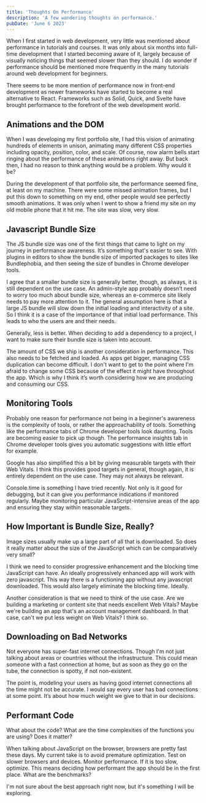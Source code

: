```yaml
---
title: 'Thoughts On Performance'
description: 'A few wandering thoughts on performance.'
pubDate: 'June 6 2023'
---
```


When I first started in web development, very little was mentioned about performance in tutorials and courses. It was only about six months into full-time development that I started becoming aware of it, largely because of visually noticing things that seemed slower than they should. I do wonder if performance should be mentioned more frequently in the many tutorials around web development for beginners.

There seems to be more mention of performance now in front-end development as newer frameworks have started to become a real alternative to React. Frameworks such as Solid, Quick, and Svelte have brought performance to the forefront of the web development world.

## Animations and the DOM

When I was developing my first portfolio site, I had this vision of animating hundreds of elements in unison, animating many different CSS properties including opacity, position, color, and scale. Of course, now alarm bells start ringing about the performance of these animations right away. But back then, I had no reason to think anything would be a problem. Why would it be?

During the development of that portfolio site, the performance seemed fine, at least on my machine. There were some missed animation frames, but I put this down to something on my end, other people would see perfectly smooth animations. It was only when I went to show a friend my site on my old mobile phone that it hit me. The site was slow, very slow.


## Javascript Bundle Size

The JS bundle size was one of the first things that came to light on my journey in performance awareness. It’s something that's easier to see. With plugins in editors to show the bundle size of imported packages to sites like Bundlephobia, and then seeing the size of bundles in Chrome developer tools.

I agree that a smaller bundle size is generally better, though, as always, it is still dependent on the use case. An admin-style app probably doesn’t need to worry too much about bundle size, whereas an e-commerce site likely needs to pay more attention to it. The general assumption here is that a large JS bundle will slow down the initial loading and interactivity of a site. So I think it is a case of the importance of that initial load performance. This leads to who the users are and their needs.

Generally, less is better. When deciding to add a dependency to a project, I want to make sure their bundle size is taken into account.

The amount of CSS we ship is another consideration in performance. This also needs to be fetched and loaded. As apps get bigger, managing CSS duplication can become difficult. I don't want to get to the point where I'm afraid to change some CSS because of the effect it might have throughout the app. Which is why I think it’s worth considering how we are producing and consuming our CSS.

## Monitoring Tools

Probably one reason for performance not being in a beginner's awareness is the complexity of tools, or rather the approachability of tools. Something like the performance tabs of Chrome developer tools look daunting. Tools are becoming easier to pick up though. The performance insights tab in Chrome developer tools gives you automatic suggestions with little effort for example.

Google has also simplified this a bit by giving measurable targets with their Web Vitals. I think this provides good targets in general, though again, it is entirely dependent on the use case. They may not always be relevant.

Console.time is something I have tried recently. Not only is it good for debugging, but it can give you performance indications if monitored regularly. Maybe monitoring particular JavaScript-intensive areas of the app and ensuring they stay within reasonable targets.

## How Important is Bundle Size, Really?

Image sizes usually make up a large part of all that is downloaded. So does it really matter about the size of the JavaScript which can be comparatively very small?

I think we need to consider progressive enhancement and the blocking time JavaScript can have. An ideally progressively enhanced app will work with zero javascript. This way there is a functioning app without any javascript downloaded. This would also largely eliminate the blocking time. Ideally.

Another consideration is that we need to think of the use case. Are we building a marketing or content site that needs excellent Web Vitals? Maybe we're building an app that's an account management dashboard. In that case, can't we put less weight on Web Vitals? I think so.

## Downloading on Bad Networks

Not everyone has super-fast internet connections. Though I'm not just talking about areas or countries without the infrastructure. This could mean someone with a fast connection at home, but as soon as they go on the tube, the connection is spotty, if not non-existent.

The point is, modeling your users as having good internet connections all the time might not be accurate. I would say every user has bad connections at some point. It’s about how much weight we give to that in our decisions.

## Performant Code

What about the code? What are the time complexities of the functions you are using? Does it matter?

When talking about JavaScript on the browser, browsers are pretty fast these days. My current take is to avoid premature optimization. Test on slower browsers and devices. Monitor performance. If it is too slow, optimize. This means deciding how performant the app should be in the first place. What are the benchmarks?

I'm not sure about the best approach right now, but it's something I will be exploring.
